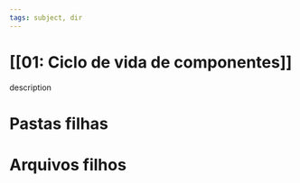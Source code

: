 ```yaml
---
tags: subject, dir
---
```


# [[01: Ciclo de vida de componentes]]

description

# Pastas filhas



# Arquivos filhos


